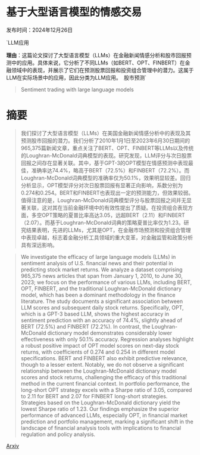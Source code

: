 # 基于大型语言模型的情感交易

发布时间：2024年12月26日

`LLM应用

**理由**：这篇论文探讨了大型语言模型（LLMs）在金融新闻情感分析和股市回报预测中的应用。具体来说，它分析了不同LLMs（如BERT、OPT、FINBERT）在金融领域中的表现，并展示了它们在预测股票回报和投资组合管理中的潜力。这属于LLM在实际场景中的应用，因此分类为LLM应用。` `股市预测`

> Sentiment trading with large language models

# 摘要

> 我们探讨了大型语言模型（LLMs）在美国金融新闻情感分析中的表现及其预测股市回报的潜力。我们分析了2010年1月1日至2023年6月30日期间的965,375篇新闻文章，重点关注了BERT、OPT、FINBERT等LLMs以及传统的Loughran-McDonald词典模型的表现。研究发现，LLM评分与次日股票回报之间存在显著关联。其中，基于GPT-3的OPT模型在情感预测中表现最佳，准确率达74.4%，略高于BERT（72.5%）和FINBERT（72.2%）。而Loughran-McDonald词典模型的准确率仅为50.1%，效果明显较差。回归分析显示，OPT模型评分对次日股票回报有显著正向影响，系数分别为0.274和0.254。BERT和FINBERT也表现出一定的预测能力，但效果较弱。值得注意的是，Loughran-McDonald词典模型评分与股票回报之间并无显著关联，这对其在当前金融环境中的有效性提出了质疑。在投资组合表现方面，多空OPT策略的夏普比率高达3.05，远超BERT（2.11）和FINBERT（2.07）。而基于Loughran-McDonald词典的策略夏普比率仅为1.23。研究结果表明，先进的LLMs，尤其是OPT，在金融市场预测和投资组合管理中表现卓越，标志着金融分析工具领域的重大变革，对金融监管和政策分析具有深远影响。

> We investigate the efficacy of large language models (LLMs) in sentiment analysis of U.S. financial news and their potential in predicting stock market returns. We analyze a dataset comprising 965,375 news articles that span from January 1, 2010, to June 30, 2023; we focus on the performance of various LLMs, including BERT, OPT, FINBERT, and the traditional Loughran-McDonald dictionary model, which has been a dominant methodology in the finance literature. The study documents a significant association between LLM scores and subsequent daily stock returns. Specifically, OPT, which is a GPT-3 based LLM, shows the highest accuracy in sentiment prediction with an accuracy of 74.4%, slightly ahead of BERT (72.5%) and FINBERT (72.2%). In contrast, the Loughran-McDonald dictionary model demonstrates considerably lower effectiveness with only 50.1% accuracy. Regression analyses highlight a robust positive impact of OPT model scores on next-day stock returns, with coefficients of 0.274 and 0.254 in different model specifications. BERT and FINBERT also exhibit predictive relevance, though to a lesser extent. Notably, we do not observe a significant relationship between the Loughran-McDonald dictionary model scores and stock returns, challenging the efficacy of this traditional method in the current financial context. In portfolio performance, the long-short OPT strategy excels with a Sharpe ratio of 3.05, compared to 2.11 for BERT and 2.07 for FINBERT long-short strategies. Strategies based on the Loughran-McDonald dictionary yield the lowest Sharpe ratio of 1.23. Our findings emphasize the superior performance of advanced LLMs, especially OPT, in financial market prediction and portfolio management, marking a significant shift in the landscape of financial analysis tools with implications to financial regulation and policy analysis.

[Arxiv](https://arxiv.org/abs/2412.19245)